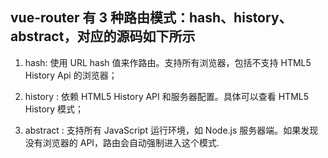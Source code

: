 ## vue-router 有 3 种路由模式：hash、history、abstract，对应的源码如下所示


1. hash:  使用 URL hash 值来作路由。支持所有浏览器，包括不支持 HTML5 History Api 的浏览器；


2. history :  依赖 HTML5 History API 和服务器配置。具体可以查看 HTML5 History 模式；


3. abstract :  支持所有 JavaScript 运行环境，如 Node.js 服务器端。如果发现没有浏览器的 API，路由会自动强制进入这个模式.
